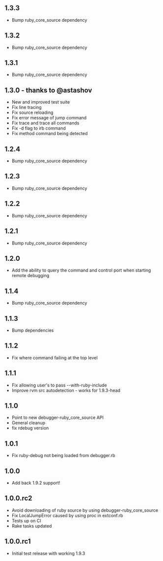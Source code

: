 ## 1.3.3
* Bump ruby_core_source dependency

## 1.3.2
* Bump ruby_core_source dependency

## 1.3.1
* Bump ruby_core_source dependency

## 1.3.0 - thanks to @astashov 
* New and improved test suite
* Fix line tracing
* Fix source reloading
* Fix error message of jump command
* Fix trace and trace all commands
* Fix -d flag to irb command
* Fix method command being detected

## 1.2.4
* Bump ruby_core_source dependency

## 1.2.3
* Bump ruby_core_source dependency

## 1.2.2
* Bump ruby_core_source dependency

## 1.2.1
* Bump ruby_core_source dependency

## 1.2.0
* Add the ability to query the command and control port when starting remote debugging

## 1.1.4
* Bump ruby_core_source dependency

## 1.1.3
* Bump dependencies

## 1.1.2
* Fix where command failing at the top level

## 1.1.1
* Fix allowing user's to pass --with-ruby-include
* Improve rvm src autodetection - works for 1.9.3-head

## 1.1.0
* Point to new debugger-ruby_core_source API
* General cleanup
* fix rdebug version

## 1.0.1
* Fix ruby-debug not being loaded from debugger.rb

## 1.0.0
* Add back 1.9.2 support!

## 1.0.0.rc2
* Avoid downloading of ruby source by using debugger-ruby_core_source
* Fix LocalJumpError caused by using proc in extconf.rb
* Tests up on CI
* Rake tasks updated

## 1.0.0.rc1
* Initial test release with working 1.9.3
